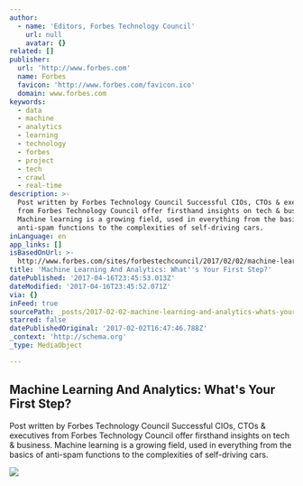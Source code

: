 ```yaml
---
author:
  - name: 'Editors, Forbes Technology Council'
    url: null
    avatar: {}
related: []
publisher:
  url: 'http://www.forbes.com'
  name: Forbes
  favicon: 'http://www.forbes.com/favicon.ico'
  domain: www.forbes.com
keywords:
  - data
  - machine
  - analytics
  - learning
  - technology
  - forbes
  - project
  - tech
  - crawl
  - real-time
description: >-
  Post written by Forbes Technology Council Successful CIOs, CTOs & executives
  from Forbes Technology Council offer firsthand insights on tech & business.
  Machine learning is a growing field, used in everything from the basics of
  anti-spam functions to the complexities of self-driving cars.
inLanguage: en
app_links: []
isBasedOnUrl: >-
  http://www.forbes.com/sites/forbestechcouncil/2017/02/02/machine-learning-and-analytics-whats-your-first-step/#2425a16444ea
title: 'Machine Learning And Analytics: What''s Your First Step?'
datePublished: '2017-04-16T23:45:53.013Z'
dateModified: '2017-04-16T23:45:52.071Z'
via: {}
inFeed: true
sourcePath: _posts/2017-02-02-machine-learning-and-analytics-whats-your-first-step.md
starred: false
datePublishedOriginal: '2017-02-02T16:47:46.788Z'
_context: 'http://schema.org'
_type: MediaObject

---
```

<article style=""><h1>Machine Learning And Analytics: What's Your First Step?</h1><p>Post written by Forbes Technology Council Successful CIOs, CTOs &amp; executives from Forbes Technology Council offer firsthand insights on tech &amp; business. Machine learning is a growing field, used in everything from the basics of anti-spam functions to the complexities of self-driving cars.</p><img src="http://specials-images.forbesimg.com/imageserve/568826797/640x434.jpg?fit=scale" /></article>